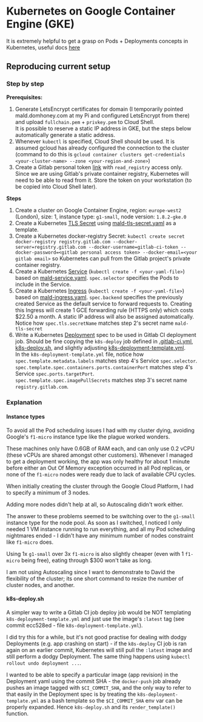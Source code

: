 # Kubernetes on Google Container Engine (GKE)
It is extremely helpful to get a grasp on Pods + Deployments concepts in Kubernetes, useful docs [here](https://kubernetes.io/docs/concepts/)
## Reproducing current setup
### Step by step
**Prerequisites:**   
1. Generate LetsEncrypt certificates for domain (I temporarily pointed mald.domhoney.com at my Pi and configured LetsEncrypt from there) and upload `fullchain.pem` + `privkey.pem` to Cloud Shell.      
It is possible to reserve a static IP address in GKE, but the steps below automatically generate a static address.   
2. Whenever `kubectl` is specified, Cloud Shell should be used. It is assumed gcloud has already configured the connection to the cluster (command to do this is `gcloud container clusters get-credentials <your-cluster-name> --zone <your-region-and-zone>`)
3. Create a Gitlab personal token [link](https://gitlab.com/profile/personal_access_tokens) with `read_registry` access only. Since we are using Gitlab's private container registry, Kubernetes will need to be able to read from it. Store the token on your workstation (to be copied into Cloud Shell later).

**Steps**
1. Create a cluster on Google Container Engine, region: `europe-west2` (London), size: 1, instance type: `g1-small`, node version: `1.8.2-gke.0`
2. Create a Kubernetes [TLS Secret](https://kubernetes.io/docs/concepts/services-networking/ingress/#tls) using [mald-tls-secret.yaml](docs/k8s/mald-tls-secret.yaml) as a template. 
3. Create a Kubernetes docker-registry Secret: `kubectl create secret docker-registry registry.gitlab.com --docker-server=registry.gitlab.com --docker-username=gitlab-ci-token --docker-password=<gitlab personal access token> --docker-email=<your gitlab email>` so Kubernetes can pull from the Gitlab project's private container registry.
4. Create a Kubernetes [Service](https://kubernetes.io/docs/concepts/services-networking/service/) (`kubectl create -f <your-yaml-file>`) based on [mald-service.yaml](docs/k8s/mald-service.yaml). `spec.selector` specifies the Pods to include in the Service.
5. Create a Kubernetes [Ingress](https://kubernetes.io/docs/concepts/services-networking/ingress/) (`kubectl create -f <your-yaml-file>`) based on [mald-ingress.yaml](docs/k8s/mald-ingress.yaml). `spec.backend` specifies the previously created Service as the default service to forward requests to. Creating this Ingress will create 1 GCE forwarding rule (HTTPS only) which costs $22.50 a month. A static IP address will also be assigned automatically.   
Notice how `spec.tls.secretName` matches step 2's secret name `mald-tls-secret`
6. Write a Kubernetes [Deployment](https://kubernetes.io/docs/concepts/workloads/controllers/deployment/) spec to be used in Gitlab CI deployment job. Should be fine copying the `k8s-deploy` job defined in [.gitlab-ci.yml](.gitlab-ci.yml), [k8s-deploy.sh](k8s-deploy.sh), and slightly adjusting [k8s-deployment-template.yml](k8s-deployment-template.yml).   
In the `k8s-deployment-template.yml` file, notice how `spec.template.metadata.labels` matches step 4's Service `spec.selector`.   
`spec.template.spec.containers.ports.containerPort` matches step 4's Service `spec.ports.targetPort`.   
`spec.template.spec.imagePullSecrets` matches step 3's secret name `registry.gitlab.com`.   


### Explanation
#### Instance types

To avoid all the Pod scheduling issues I had with my cluster dying, avoiding Google's `f1-micro` instance type like the plague worked wonders.  

These machines only have 0.6GB of RAM each, and can only use 0.2 vCPU (these vCPUs are shared amongst other customers). Whenever I managed to get a deployment working, the app was only healthy for about 1 minute before either an Out Of Memory exception occurred in all Pod replicas, or none of the `f1-micro` nodes were ready due to lack of available CPU cycles.  

When initially creating the cluster through the Google Cloud Platform, I had to specify a minimum of 3 nodes.

Adding more nodes didn't help at all, so Autoscaling didn't work either.  

The answer to these problems seemed to be switching over to the `g1-small` instance type for the node pool. As soon as I switched, I noticed I only needed 1 VM instance running to run everything, and all my Pod scheduling nightmares ended - I didn't have any minimum number of nodes constraint like `f1-micro` does.

Using 1x `g1-small` over 3x `f1-micro` is also slightly cheaper (even with 1 `f1-micro` being free), eating through $300 won't take as long. 

I am not using Autoscaling since I want to demonstrate to David the flexibility of the cluster; its one short command to resize the number of cluster nodes, and another.

#### k8s-deploy.sh

A simpler way to write a Gitlab CI job deploy job would be NOT templating `k8s-deployment-template.yml` and just use the image's `:latest` tag (see commit ecc528ed - file `k8s-deployment-template.yml`).   

I did try this for a while, but it's not good practise for dealing with dodgy Deployments (e.g. app crashing on start) - if the `k8s-deploy` CI job is ran again on an earlier commit, Kubernetes will still pull the `:latest` image and still perform a dodgy Deployment. The same thing happens using `kubectl rollout undo deployment ...`.   

I wanted to be able to specify a particular image (app revision) in the Deployment yaml using the commit SHA - the `docker-push` job already pushes an image tagged with `$CI_COMMIT_SHA`, and the only way to refer to that easily in the Deployment spec is by treating the `k8s-deployment-template.yml` as a bash template so the `$CI_COMMIT_SHA` env var can be properly expanded. Hence `k8s-deploy.sh` and its `render_template()` function.